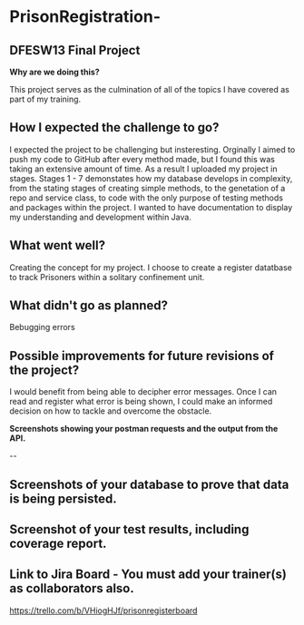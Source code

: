 # PrisonRegistration-
DFESW13 Final Project
--
**Why are we doing this?**

This project serves as the culmination of all of the topics I have covered as part of my training.

**How I expected the challenge to go?**
--

I expected the project to be challenging but insteresting.
Orginally I aimed to push my code to GitHub after every method made, but I found this was taking an extensive amount of time. As a result I uploaded my project in stages. Stages 1 - 7 demonstates how my database develops in complexity, from the stating stages of creating simple methods, to the genetation of a repo and service class, to code with the only purpose of testing methods and packages within the project. I wanted to have documentation to display my understanding and development within Java. 

**What went well?**
--

Creating the concept for my project. I choose to create a register datatbase to track Prisoners within a solitary confinement unit.

**What didn't go as planned?**
--

Bebugging errors 

**Possible improvements for future revisions of the project?**
--

I would benefit from being able to decipher error messages. Once I can read and register what error is being shown, I could make an informed decision on how to tackle and overcome the obstacle.


**Screenshots showing your postman requests and the output from the API.**

--

**Screenshots of your database to prove that data is being persisted.**
--


**Screenshot of your test results, including coverage report.**
--


**Link to Jira Board - You must add your trainer(s) as collaborators also.**
--

https://trello.com/b/VHiogHJf/prisonregisterboard
